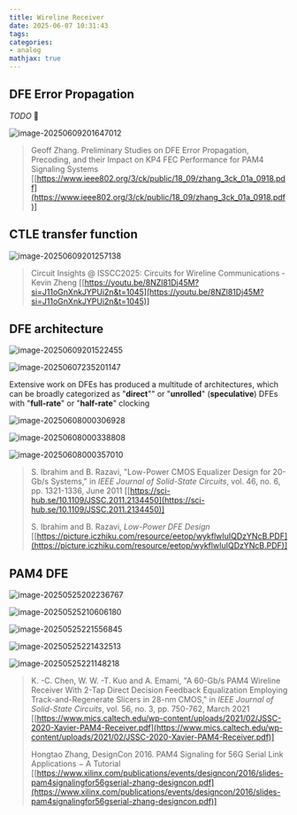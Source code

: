 ```yaml
---
title: Wireline Receiver
date: 2025-06-07 10:31:43
tags:
categories:
- analog
mathjax: true
---
```




## DFE Error Propagation

*TODO* &#128197;

![image-20250609201647012](rx/image-20250609201647012.png)





> Geoff Zhang. Preliminary Studies on DFE Error Propagation, Precoding, and their Impact on KP4 FEC Performance for PAM4 Signaling Systems [[https://www.ieee802.org/3/ck/public/18_09/zhang_3ck_01a_0918.pdf](https://www.ieee802.org/3/ck/public/18_09/zhang_3ck_01a_0918.pdf)]



## CTLE transfer function

![image-20250609201257138](rx/image-20250609201257138.png)

> Circuit Insights @ ISSCC2025: Circuits for Wireline Communications - Kevin Zheng [[https://youtu.be/8NZl81Dj45M?si=J11oGnXnkJYPUi2n&t=1045](https://youtu.be/8NZl81Dj45M?si=J11oGnXnkJYPUi2n&t=1045)]



## DFE architecture

![image-20250609201522455](rx/image-20250609201522455.png)

![image-20250607235201147](rx/image-20250607235201147.png)

Extensive work on DFEs has produced a multitude of architectures, which can be broadly categorized as "**direct**"" or "**unrolled**" (**speculative**) DFEs with "**full-rate**" or "**half-rate**" clocking



![image-20250608000306928](rx/image-20250608000306928.png)

![image-20250608000338808](rx/image-20250608000338808.png)

![image-20250608000357010](rx/image-20250608000357010.png)





> S. Ibrahim and B. Razavi, "Low-Power CMOS Equalizer Design for 20-Gb/s Systems," in *IEEE Journal of Solid-State Circuits*, vol. 46, no. 6, pp. 1321-1336, June 2011 [[https://sci-hub.se/10.1109/JSSC.2011.2134450](https://sci-hub.se/10.1109/JSSC.2011.2134450)]
>
> S. Ibrahim and B. Razavi, *Low-Power DFE Design* [[https://picture.iczhiku.com/resource/eetop/wykflwIuIQDzYNcB.PDF](https://picture.iczhiku.com/resource/eetop/wykflwIuIQDzYNcB.PDF)]





## PAM4 DFE

![image-20250525202236767](rx/image-20250525202236767.png)

![image-20250525210606180](rx/image-20250525210606180.png)



![image-20250525221556845](rx/image-20250525221556845.png)



![image-20250525221432513](rx/image-20250525221432513.png)

![image-20250525221148218](rx/image-20250525221148218.png)



> K. -C. Chen, W. W. -T. Kuo and A. Emami, "A 60-Gb/s PAM4 Wireline Receiver With 2-Tap Direct Decision Feedback Equalization Employing Track-and-Regenerate Slicers in 28-nm CMOS," in *IEEE Journal of Solid-State Circuits*, vol. 56, no. 3, pp. 750-762, March 2021 [[https://www.mics.caltech.edu/wp-content/uploads/2021/02/JSSC-2020-Xavier-PAM4-Receiver.pdf](https://www.mics.caltech.edu/wp-content/uploads/2021/02/JSSC-2020-Xavier-PAM4-Receiver.pdf)]
>
> Hongtao Zhang, DesignCon 2016. PAM4 Signaling for 56G Serial Link Applications − A Tutorial [[https://www.xilinx.com/publications/events/designcon/2016/slides-pam4signalingfor56gserial-zhang-designcon.pdf](https://www.xilinx.com/publications/events/designcon/2016/slides-pam4signalingfor56gserial-zhang-designcon.pdf)]
